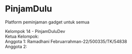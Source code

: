 # PinjamDulu
Platform peminjaman gadget untuk semua

Kelompok 14 - PinjamDuluDev\
Ketua Kelompok:\
Anggota 1: Ramadhani Februarrahman-22/500335/TK/54838\
Anggota 2: